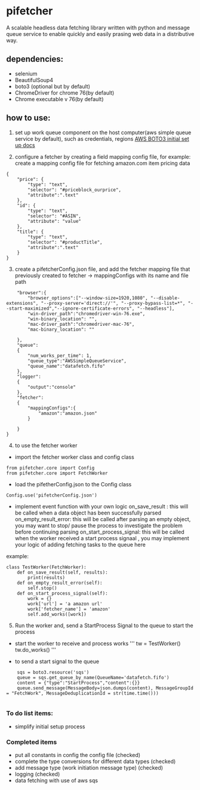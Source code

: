 # pifetcher
A scalable headless data fetching library written with python and message queue service to enable quickly and easily prasing web data in a distributive way.

## dependencies:
- selenium
- BeautifulSoup4
- boto3 (optional but by default)
- ChromeDriver for chrome 76(by default)
- Chrome executable v 76(by default)

## how to use:

1. set up work queue component on the host computer(aws simple queue service by default), such as credentials, regions
[AWS BOTO3 initial set up docs](https://boto3.amazonaws.com/v1/documentation/api/latest/guide/quickstart.html)

2. configure a fetcher by creating a field mapping config file, for example:
create a mapping config file for fetching amazon.com item pricing data

```
{
    "price": {
        "type": "text",
        "selector": "#priceblock_ourprice",
        "attribute":".text"
    },
    "id": {
        "type": "text",
        "selector": "#ASIN",
        "attribute": "value"
    },
    "title": {
        "type": "text",
        "selector": "#productTitle",
        "attribute":".text"
    }
}
```
3. create a pifetcherConfig.json file, and add the fetcher mapping file that previously created to fetcher -> mappingConfigs with its name and file path 

```{
    "browser":{
        "browser_options":["--window-size=1920,1080", "--disable-extensions", "--proxy-server='direct://'", "--proxy-bypass-list=*", "--start-maximized","--ignore-certificate-errors", "--headless"],
        "win-driver_path":"chromedriver-win-76.exe",
        "win-binary_location": "",
        "mac-driver_path":"chromedriver-mac-76",
        "mac-binary_location": ""

    },
    "queue":
    {
        "num_works_per_time": 1,
        "queue_type":"AWSSimpleQueueService",
        "queue_name":"datafetch.fifo"
    },
    "logger":
    {
        "output":"console"
    },
    "fetcher":
    {
        "mappingConfigs":{
            "amazon":"amazon.json"
        }
        
    }
}
```
4.  to use the fetcher worker
- import the fetcher worker class and config class 
```
from pifetcher.core import Config
from pifetcher.core import FetchWorker
```
- load the pifetherConfig.json to the Config class
```
Config.use('pifetcherConfig.json')
```

- implement event function with your own logic
on_save_result : this will be called when a data object has been successfully parsed
on_empty_result_error: this will be called after parsing an empty object, you may want to stop/ pause the process to investigate the problem before continuing parsing
on_start_process_signal: this will be called when the worker received a start process signaal , you may implement your logic of adding fetching tasks to the queue here

example:
```
class TestWorker(FetchWorker):
    def on_save_result(self, results):
        print(results)
    def on_empty_result_error(self):
        self.stop()
    def on_start_process_signal(self):
        work = {}
        work['url'] = 'a amazon url'
        work['fetcher_name'] = 'amazon'
        self.add_works([work])
```
5. Run the worker and, send a StartProcess Signal to the queue to start the process

- start the worker to receive and process works
'''
tw = TestWorker()
tw.do_works()
'''

- to send a start signal to the queue
```
    sqs = boto3.resource('sqs')
    queue = sqs.get_queue_by_name(QueueName='datafetch.fifo')
    content = {"type":"StartProcess","content":{}}
    queue.send_message(MessageBody=json.dumps(content), MessageGroupId = "FetchWork", MessageDeduplicationId = str(time.time()))
    
``` 



### To do list items:
- simplify initial setup process

### Completed items

- put all constants in config the config file (checked)
- complete the type conversions for different data types (checked)
- add message type (work initiation message type) (checked)
- logging (checked)
- data fetching with use of aws sqs